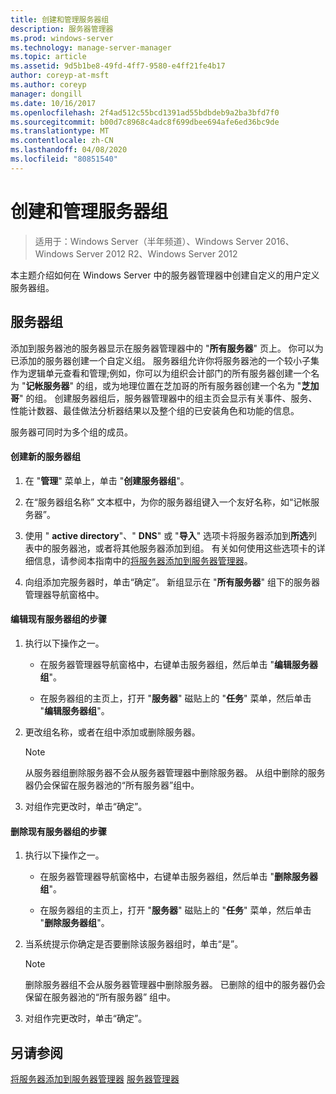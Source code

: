 ```yaml
---
title: 创建和管理服务器组
description: 服务器管理器
ms.prod: windows-server
ms.technology: manage-server-manager
ms.topic: article
ms.assetid: 9d5b1be8-49fd-4ff7-9580-e4ff21fe4b17
author: coreyp-at-msft
ms.author: coreyp
manager: dongill
ms.date: 10/16/2017
ms.openlocfilehash: 2f4ad512c55bcd1391ad55bdbdeb9a2ba3bfd7f0
ms.sourcegitcommit: b00d7c8968c4adc8f699dbee694afe6ed36bc9de
ms.translationtype: MT
ms.contentlocale: zh-CN
ms.lasthandoff: 04/08/2020
ms.locfileid: "80851540"
---
```

# <a name="create-and-manage-server-groups"></a>创建和管理服务器组

>适用于：Windows Server（半年频道）、Windows Server 2016、Windows Server 2012 R2、Windows Server 2012

本主题介绍如何在 Windows Server 中的服务器管理器中创建自定义的用户定义服务器组。

## <a name="server-groups"></a><a name=BKMK_groups></a>服务器组
添加到服务器池的服务器显示在服务器管理器中的 "**所有服务器**" 页上。 你可以为已添加的服务器创建一个自定义组。 服务器组允许你将服务器池的一个较小子集作为逻辑单元查看和管理;例如，你可以为组织会计部门的所有服务器创建一个名为 "**记帐服务器**" 的组，或为地理位置在芝加哥的所有服务器创建一个名为 "**芝加哥**" 的组。 创建服务器组后，服务器管理器中的组主页会显示有关事件、服务、性能计数器、最佳做法分析器结果以及整个组的已安装角色和功能的信息。

服务器可同时为多个组的成员。

#### <a name="to-create-a-new-server-group"></a>创建新的服务器组

1.  在 "**管理**" 菜单上，单击 "**创建服务器组**"。

2.  在“服务器组名称” 文本框中，为你的服务器组键入一个友好名称，如“记帐服务器”。

3.  使用 " **active directory**"、" **DNS**" 或 "**导入**" 选项卡将服务器添加到**所选**列表中的服务器池，或者将其他服务器添加到组。 有关如何使用这些选项卡的详细信息，请参阅本指南中的[将服务器添加到服务器管理器](add-servers-to-server-manager.md)。

4.  向组添加完服务器时，单击“确定”。 新组显示在 "**所有服务器**" 组下的服务器管理器导航窗格中。

#### <a name="to-edit-an-existing-server-group"></a>编辑现有服务器组的步骤

1.  执行以下操作之一。

    -   在服务器管理器导航窗格中，右键单击服务器组，然后单击 "**编辑服务器组**"。

    -   在服务器组的主页上，打开 "**服务器**" 磁贴上的 "**任务**" 菜单，然后单击 "**编辑服务器组**"。

2.  更改组名称，或者在组中添加或删除服务器。

    > [!NOTE]
    > 从服务器组删除服务器不会从服务器管理器中删除服务器。 从组中删除的服务器仍会保留在服务器池的“所有服务器”组中。

3.  对组作完更改时，单击“确定”。

#### <a name="to-delete-an-existing-server-group"></a>删除现有服务器组的步骤

1.  执行以下操作之一。

    -   在服务器管理器导航窗格中，右键单击服务器组，然后单击 "**删除服务器组**"。

    -   在服务器组的主页上，打开 "**服务器**" 磁贴上的 "**任务**" 菜单，然后单击 "**删除服务器组**"。

2.  当系统提示你确定是否要删除该服务器组时，单击“是”。

    > [!NOTE]
    > 删除服务器组不会从服务器管理器中删除服务器。 已删除的组中的服务器仍会保留在服务器池的“所有服务器” 组中。

3.  对组作完更改时，单击“确定”。

## <a name="see-also"></a>另请参阅
[将服务器添加到服务器管理器](add-servers-to-server-manager.md)
[服务器管理器](server-manager.md)



